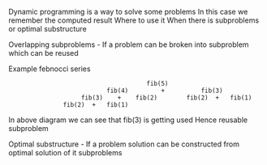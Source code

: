 Dynamic programming is a way to solve some problems
In this case we remember the computed result
Where to use it 
When there is subproblems or optimal substructure

Overlapping subproblems - If a problem can be broken into subproblem which can be reused

Example febnocci series

                                          fib(5)
                               fib(4)         +          fib(3)
                        fib(3)    +    fib(2)        fib(2)  +   fib(1)
                   fib(2)  +   fib(1)    
                   
  In above diagram we can see that fib(3) is getting used  Hence reusable subproblem
  
  Optimal substructure - If a problem solution can be constructed from optimal solution of it subproblems
